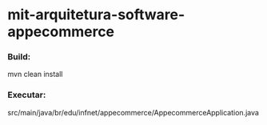 # mit-arquitetura-software-appecommerce

### Build:

mvn clean install

### Executar:

src/main/java/br/edu/infnet/appecommerce/AppecommerceApplication.java